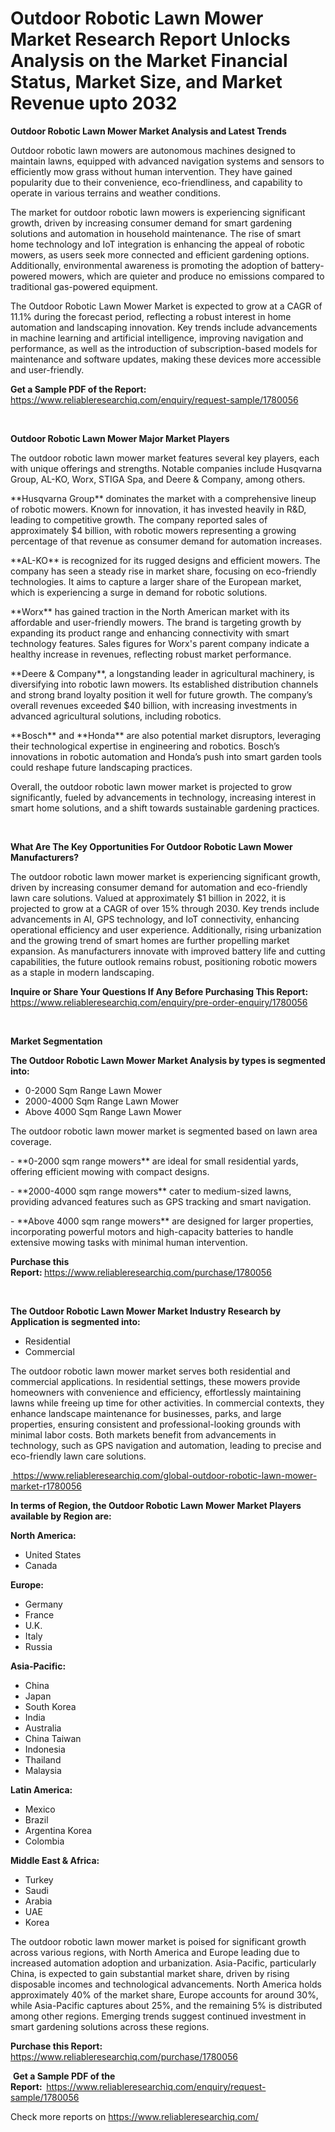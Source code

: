 <p><h1>Outdoor Robotic Lawn Mower Market Research Report Unlocks Analysis on the Market Financial Status, Market Size, and Market Revenue upto 2032</h1></p><p><strong>Outdoor Robotic Lawn Mower Market Analysis and Latest Trends</strong></p>
<p><p>Outdoor robotic lawn mowers are autonomous machines designed to maintain lawns, equipped with advanced navigation systems and sensors to efficiently mow grass without human intervention. They have gained popularity due to their convenience, eco-friendliness, and capability to operate in various terrains and weather conditions.</p><p>The market for outdoor robotic lawn mowers is experiencing significant growth, driven by increasing consumer demand for smart gardening solutions and automation in household maintenance. The rise of smart home technology and IoT integration is enhancing the appeal of robotic mowers, as users seek more connected and efficient gardening options. Additionally, environmental awareness is promoting the adoption of battery-powered mowers, which are quieter and produce no emissions compared to traditional gas-powered equipment.</p><p>The Outdoor Robotic Lawn Mower Market is expected to grow at a CAGR of 11.1% during the forecast period, reflecting a robust interest in home automation and landscaping innovation. Key trends include advancements in machine learning and artificial intelligence, improving navigation and performance, as well as the introduction of subscription-based models for maintenance and software updates, making these devices more accessible and user-friendly.</p></p>
<p><strong>Get a Sample PDF of the Report:&nbsp;</strong> <a href="https://www.reliableresearchiq.com/enquiry/request-sample/1780056?utm_campaign=2284&utm_medium=2&utm_source=Github&utm_content=ia&utm_term=25032025&utm_id=outdoor-robotic-lawn-mower">https://www.reliableresearchiq.com/enquiry/request-sample/1780056</a></p>
<p>&nbsp;</p>
<p><strong>Outdoor Robotic Lawn Mower Major Market Players</strong></p>
<p><p>The outdoor robotic lawn mower market features several key players, each with unique offerings and strengths. Notable companies include Husqvarna Group, AL-KO, Worx, STIGA Spa, and Deere & Company, among others.</p><p>**Husqvarna Group** dominates the market with a comprehensive lineup of robotic mowers. Known for innovation, it has invested heavily in R&D, leading to competitive growth. The company reported sales of approximately $4 billion, with robotic mowers representing a growing percentage of that revenue as consumer demand for automation increases.</p><p>**AL-KO** is recognized for its rugged designs and efficient mowers. The company has seen a steady rise in market share, focusing on eco-friendly technologies. It aims to capture a larger share of the European market, which is experiencing a surge in demand for robotic solutions.</p><p>**Worx** has gained traction in the North American market with its affordable and user-friendly mowers. The brand is targeting growth by expanding its product range and enhancing connectivity with smart technology features. Sales figures for Worx's parent company indicate a healthy increase in revenues, reflecting robust market performance.</p><p>**Deere & Company**, a longstanding leader in agricultural machinery, is diversifying into robotic lawn mowers. Its established distribution channels and strong brand loyalty position it well for future growth. The company’s overall revenues exceeded $40 billion, with increasing investments in advanced agricultural solutions, including robotics.</p><p>**Bosch** and **Honda** are also potential market disruptors, leveraging their technological expertise in engineering and robotics. Bosch’s innovations in robotic automation and Honda’s push into smart garden tools could reshape future landscaping practices.</p><p>Overall, the outdoor robotic lawn mower market is projected to grow significantly, fueled by advancements in technology, increasing interest in smart home solutions, and a shift towards sustainable gardening practices.</p></p>
<p>&nbsp;</p>
<p><strong>What Are The Key Opportunities For Outdoor Robotic Lawn Mower Manufacturers?</strong></p>
<p><p>The outdoor robotic lawn mower market is experiencing significant growth, driven by increasing consumer demand for automation and eco-friendly lawn care solutions. Valued at approximately $1 billion in 2022, it is projected to grow at a CAGR of over 15% through 2030. Key trends include advancements in AI, GPS technology, and IoT connectivity, enhancing operational efficiency and user experience. Additionally, rising urbanization and the growing trend of smart homes are further propelling market expansion. As manufacturers innovate with improved battery life and cutting capabilities, the future outlook remains robust, positioning robotic mowers as a staple in modern landscaping.</p></p>
<p><strong>Inquire or Share Your Questions If Any Before Purchasing This Report:</strong> <a href="https://www.reliableresearchiq.com/enquiry/pre-order-enquiry/1780056?utm_campaign=2284&utm_medium=2&utm_source=Github&utm_content=ia&utm_term=25032025&utm_id=outdoor-robotic-lawn-mower">https://www.reliableresearchiq.com/enquiry/pre-order-enquiry/1780056</a></p>
<p>&nbsp;</p>
<p><strong>Market Segmentation</strong></p>
<p><strong>The Outdoor Robotic Lawn Mower Market Analysis by types is segmented into:</strong></p>
<p><ul><li>0-2000 Sqm Range Lawn Mower</li><li>2000-4000 Sqm Range Lawn Mower</li><li>Above 4000 Sqm Range Lawn Mower</li></ul></p>
<p><p>The outdoor robotic lawn mower market is segmented based on lawn area coverage. </p><p>- **0-2000 sqm range mowers** are ideal for small residential yards, offering efficient mowing with compact designs.  </p><p>- **2000-4000 sqm range mowers** cater to medium-sized lawns, providing advanced features such as GPS tracking and smart navigation.  </p><p>- **Above 4000 sqm range mowers** are designed for larger properties, incorporating powerful motors and high-capacity batteries to handle extensive mowing tasks with minimal human intervention.</p></p>
<p><strong>Purchase this Report:&nbsp;</strong><a href="https://www.reliableresearchiq.com/purchase/1780056?utm_campaign=2284&utm_medium=2&utm_source=Github&utm_content=ia&utm_term=25032025&utm_id=outdoor-robotic-lawn-mower">https://www.reliableresearchiq.com/purchase/1780056</a></p>
<p>&nbsp;</p>
<p><strong>The Outdoor Robotic Lawn Mower Market Industry Research by Application is segmented into:</strong></p>
<p><ul><li>Residential</li><li>Commercial</li></ul></p>
<p><p>The outdoor robotic lawn mower market serves both residential and commercial applications. In residential settings, these mowers provide homeowners with convenience and efficiency, effortlessly maintaining lawns while freeing up time for other activities. In commercial contexts, they enhance landscape maintenance for businesses, parks, and large properties, ensuring consistent and professional-looking grounds with minimal labor costs. Both markets benefit from advancements in technology, such as GPS navigation and automation, leading to precise and eco-friendly lawn care solutions.</p></p>
<p><a href="https://www.reliableresearchiq.com/global-outdoor-robotic-lawn-mower-market-r1780056?utm_campaign=2284&utm_medium=2&utm_source=Github&utm_content=ia&utm_term=25032025&utm_id=outdoor-robotic-lawn-mower">&nbsp;https://www.reliableresearchiq.com/global-outdoor-robotic-lawn-mower-market-r1780056</a></p>
<p><strong>In terms of Region, the Outdoor Robotic Lawn Mower Market Players available by Region are:</strong></p>
<p>
    <p> <strong> North America: </strong>
        <ul>
            <li>United States</li>
            <li>Canada</li>
        </ul>
        </p> 
    <p> <strong> Europe: </strong>
        <ul>
            <li>Germany</li>
            <li>France</li>
            <li>U.K.</li>
            <li>Italy</li>
            <li>Russia</li>
        </ul>
        </p> 
    <p> <strong> Asia-Pacific: </strong>
        <ul>
            <li>China</li>
            <li>Japan</li>
            <li>South Korea</li>
            <li>India</li>
            <li>Australia</li>
            <li>China Taiwan</li>
            <li>Indonesia</li>
            <li>Thailand</li>
            <li>Malaysia</li>
        </ul>
        </p> 
    <p> <strong> Latin America: </strong>
        <ul>
            <li>Mexico</li>
            <li>Brazil</li>
            <li>Argentina Korea</li>
            <li>Colombia</li>
        </ul>
        </p> 
    <p> <strong> Middle East & Africa: </strong>
        <ul>
            <li>Turkey</li>
            <li>Saudi</li>
            <li>Arabia</li>
            <li>UAE</li>
            <li>Korea</li>
        </ul>
    </p>
    </p>
<p><p>The outdoor robotic lawn mower market is poised for significant growth across various regions, with North America and Europe leading due to increased automation adoption and urbanization. Asia-Pacific, particularly China, is expected to gain substantial market share, driven by rising disposable incomes and technological advancements. North America holds approximately 40% of the market share, Europe accounts for around 30%, while Asia-Pacific captures about 25%, and the remaining 5% is distributed among other regions. Emerging trends suggest continued investment in smart gardening solutions across these regions.</p></p>
<p><strong>Purchase this Report: </strong><a href="https://www.reliableresearchiq.com/purchase/1780056?utm_campaign=2284&utm_medium=2&utm_source=Github&utm_content=ia&utm_term=25032025&utm_id=outdoor-robotic-lawn-mower">https://www.reliableresearchiq.com/purchase/1780056</a></p>
<p>&nbsp;<strong>Get a Sample PDF of the Report:&nbsp;&nbsp;</strong><a href="https://www.reliableresearchiq.com/enquiry/request-sample/1780056?utm_campaign=2284&utm_medium=2&utm_source=Github&utm_content=ia&utm_term=25032025&utm_id=outdoor-robotic-lawn-mower">https://www.reliableresearchiq.com/enquiry/request-sample/1780056</a></p>
<p><strong></strong></p>
<p>Check more reports on <a href="https://www.reliableresearchiq.com/?utm_campaign=2284&utm_medium=2&utm_source=Github&utm_content=ia&utm_term=25032025&utm_id=outdoor-robotic-lawn-mower">https://www.reliableresearchiq.com/</a></p>